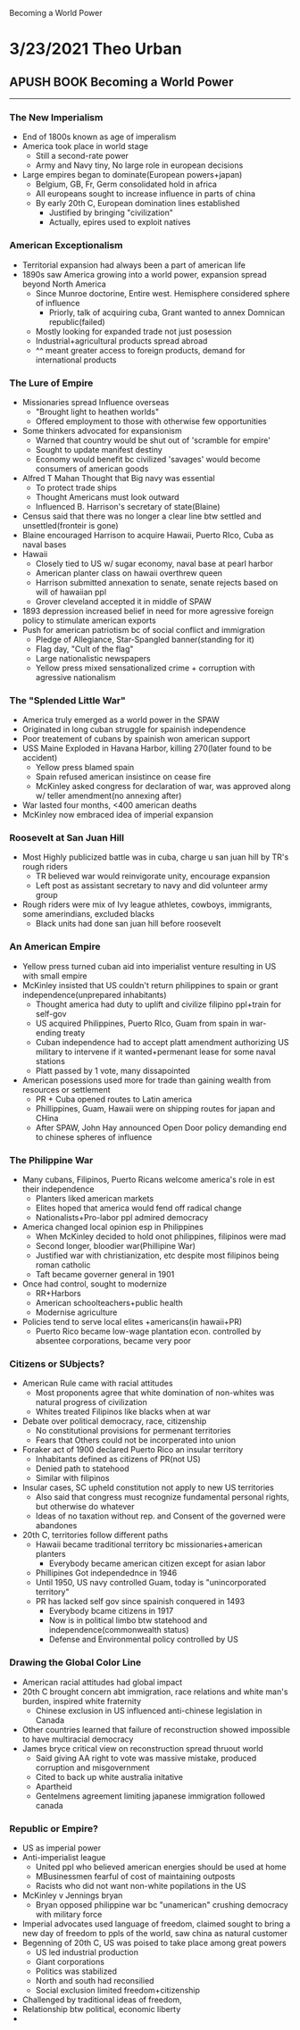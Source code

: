 Becoming a World Power

# 3/23/2021 Theo Urban
## APUSH BOOK Becoming a World Power
***
### The New Imperialism
 - End of 1800s known as age of imperalism
 - America took place in world stage
	 - Still a second-rate power
	 - Army and Navy tiny, No large role in european decisions
 - Large empires began to dominate(European powers+japan)
	 - Belgium, GB, Fr, Germ consolidated hold in africa
	 - All europeans sought to increase influence in parts of china
	 - By early 20th C, European domination lines established
		 - Justified by bringing "civilization"
		 - Actually, epires used to exploit natives

### American Exceptionalism
 - Territorial expansion had always been a part of american life
 - 1890s saw America growing into a world power, expansion spread beyond North America
	 - Since Munroe doctorine, Entire west. Hemisphere considered sphere of influence
		 - Priorly, talk of acquiring cuba, Grant wanted to annex Domnican republic(failed)
	 - Mostly looking for expanded trade not just posession
	 - Industrial+agricultural products spread abroad
	 - ^^ meant greater access to foreign products, demand for international products

### The Lure of Empire
 - Missionaries spread Influence overseas
	 - "Brought light to heathen worlds"
	 - Offered employment to those with otherwise few opportunities
 - Some thinkers advocated for expansionism
	 - Warned that country would be shut out of 'scramble for empire'
	 - Sought to update manifest destiny
	 - Economy would benefit bc civilized 'savages' would become consumers of american goods
 - Alfred T Mahan Thought that Big navy was essential
	 - To protect trade ships
	 - Thought Americans must look outward
	 - Influenced B. Harrison's secretary of state(Blaine)
 - Census said that there was no longer a clear line btw settled and unsettled(fronteir is gone)
 - Blaine encouraged Harrison to acquire Hawaii, Puerto RIco, Cuba as naval bases
 - Hawaii
	 - Closely tied to US w/ sugar economy, naval base at pearl harbor
	 - American planter class on hawaii overthrew queen
	 - Harrison submitted annexation to senate, senate rejects based on will of hawaiian ppl
	 - Grover cleveland accepted it in middle of SPAW
 - 1893 depression increased belief in need for more agressive foreign policy to stimulate american exports
 - Push for american patriotism bc of social conflict and immigration
	 - Pledge of Allegiance, Star-Spangled banner(standing for it)
	 - Flag day, "Cult of the flag"
	 - Large nationalistic newspapers
	 - Yellow press mixed sensationalized crime + corruption with agressive nationalism

### The "Splended Little War"
 - America truly emerged as a world power in the SPAW
 - Originated in long cuban struggle for spainish independence
 - Poor treatement of cubans by spainish won american support
 - USS Maine Exploded in Havana Harbor, killing 270(later found to be accident)
	 - Yellow press blamed spain
	 - Spain refused american insistince on cease fire
	 - McKinley asked congress for declaration of war, was approved along w/ teller amendment(no annexing after)
 - War lasted four months, <400 american deaths
 - McKinley now embraced idea of imperial expansion

### Roosevelt at San Juan Hill
 - Most Highly publicized battle was in cuba, charge u san juan hill by TR's rough riders
	 - TR believed war would reinvigorate unity, encourage expansion
	 - Left post as assistant secretary to navy and did volunteer army group
 - Rough riders were mix of Ivy league athletes, cowboys, immigrants, some amerindians, excluded blacks
	 - Black units had done san juan hill before roosevelt

### An American Empire
 - Yellow press turned cuban aid into imperialist venture resulting in US with small empire
 - McKinley insisted that US couldn't return philippines to spain or grant independence(unprepared inhabitants)
	 - Thought america had duty to uplift and civilize filipino ppl+train for self-gov
	 - US acquired Philippines, Puerto RIco, Guam from spain in war-ending treaty
	 - Cuban independence had to accept platt amendment authorizing US military to intervene if it wanted+permenant lease for some naval stations
	 - Platt passed by 1 vote, many dissapointed
 - American posessions used more for trade than gaining wealth from resources or settlement
	 - PR + Cuba opened routes to Latin america
	 - Phillippines, Guam, Hawaii were on shipping routes for japan and CHina
	 - After SPAW, John Hay announced Open Door policy demanding end to chinese spheres of influence

### The Philippine War
 - Many cubans, Filipinos, Puerto Ricans welcome america's role in est their independence
	 - Planters liked american markets
	 - Elites hoped that america would fend off radical change
	 - Nationalists+Pro-labor ppl admired democracy
 - America changed local opinion esp in Philippines
	 - When McKinley decided to hold onot philippines, filipinos were mad
	 - Second longer, bloodier war(Phillipine War)
	 - Justified war with christianization, etc despite most filipinos being roman catholic
	 - Taft became governer general in 1901
 - Once had control, sought to modernize
	 - RR+Harbors
	 - American schoolteachers+public health
	 - Modernise agriculture
 - Policies tend to serve local elites +americans(in hawaii+PR)
	 - Puerto Rico became low-wage plantation econ. controlled by absentee corporations, became very poor

### Citizens or SUbjects?
 - American Rule came with racial attitudes
	 - Most proponents agree that white domination of non-whites was natural progress of civilization
	 - Whites treated Filipinos like blacks when at war
 - Debate over political democracy, race, citizenship
	 - No constitutional provisions for permenant territories
	 - Fears that Others could not be incorperated into union
 - Foraker act of 1900 declared Puerto Rico an insular territory
	 - Inhabitants defined as citizens of PR(not US)
	 - Denied path to statehood
	 - Similar with filipinos
 - Insular cases, SC upheld constitution not apply to new US territories
	 - Also said that congress must recognize fundamental personal rights, but otherwise do whatever
	 - Ideas of no taxation without rep. and Consent of the governed were abandones
 - 20th C, territories follow different paths
	 - Hawaii became traditional territory bc missionaries+american planters
		 - Everybody became american citizen except for asian labor
	 - Phillipines Got independednce in 1946
	 - Until 1950, US navy controlled Guam, today is "unincorporated territory"
	 - PR has lacked self gov since spainish conquered in 1493
		 - Everybody bcame citizens in 1917
		 - Now is in political limbo btw statehood and independence(commonwealth status)
		 - Defense and Environmental policy controlled by US

### Drawing the Global Color Line
 - American racial attitudes had global impact
 - 20th C brought concern abt immigration, race relations and white man's burden, inspired white fraternity
	 - Chinese exclusion in US influenced anti-chinese legislation in Canada
 - Other countries learned that failure of reconstruction showed impossible to have multiracial democracy
 - James bryce critical view on reconstruction spread thruout world
	 - Said giving AA right to vote was massive mistake, produced corruption and misgovernment
	 - Cited to back up white australia initative
	 - Apartheid
	 - Gentelmens agreement limiting japanese immigration followed canada

### Republic or Empire?
 - US as imperial power
 - Anti-imperialist league
	 - United ppl who believed american energies should be used at home
	 - MBusinessmen fearful of cost of maintaining outposts
	 - Racists who did not want non-white popilations in the US
 - McKinley v Jennings bryan
	 - Bryan opposed philippine war bc "unamerican" crushing democracy with military force
 - Imperial advocates used language of freedom, claimed sought to bring a new day of freedom to ppls of the world, saw china as natural customer
 - Begenning of 20th C, US was poised to take place among great powers
	 - US led industrial production
	 - Giant corporations
	 - Politics was stabilized
	 - North and south had reconsilied
	 - Social exclusion limited freedom+citizenship
 - Challenged by traditional ideas of freedom, 
 - Relationship btw political, economic liberty
 - 